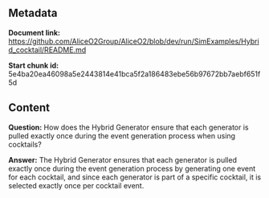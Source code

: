 ## Metadata

**Document link:** https://github.com/AliceO2Group/AliceO2/blob/dev/run/SimExamples/Hybrid_cocktail/README.md

**Start chunk id:** 5e4ba20ea46098a5e2443814e41bca5f2a186483ebe56b97672bb7aebf651f5d

## Content

**Question:** How does the Hybrid Generator ensure that each generator is pulled exactly once during the event generation process when using cocktails?

**Answer:** The Hybrid Generator ensures that each generator is pulled exactly once during the event generation process by generating one event for each cocktail, and since each generator is part of a specific cocktail, it is selected exactly once per cocktail event.